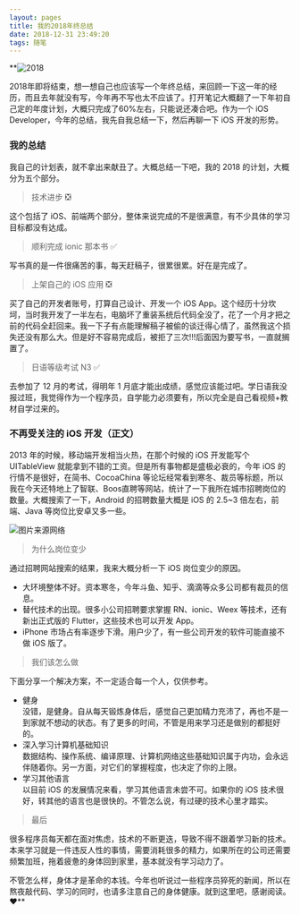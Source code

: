 ```yaml
---
layout: pages
title: 我的2018年终总结
date: 2018-12-31 23:49:20
tags: 随笔
---
```


**![2018](https://upload-images.jianshu.io/upload_images/2024647-a3bc20dbff30b1b1.jpeg?imageMogr2/auto-orient/strip%7CimageView2/2/w/1240)

2018年即将结束，想一想自己也应该写一个年终总结，来回顾一下这一年的经历，而且去年就没有写，今年再不写也太不应该了。打开笔记大概翻了一下年初自己定的年度计划，大概只完成了60%左右，只能说还凑合吧。作为一个 iOS Developer，今年的总结，我先自我总结一下，然后再聊一下 iOS 开发的形势。


<!-- more -->


### 我的总结

我自己的计划表，就不拿出来献丑了。大概总结一下吧，我的 2018 的计划，大概分为五个部分。

> 技术进步 ❎

这个包括了 iOS、前端两个部分，整体来说完成的不是很满意，有不少具体的学习目标都没有达成。

> 顺利完成 ionic 那本书 ✅

写书真的是一件很痛苦的事，每天赶稿子，很累很累。好在是完成了。

> 上架自己的 iOS 应用 ❎

买了自己的开发者账号，打算自己设计、开发一个 iOS App。这个经历十分坎坷，当时我开发了一半左右，电脑坏了重装系统后代码全没了，花了一个月才把之前的代码全赶回来。我一下子有点能理解稿子被偷的谈迁得心情了，虽然我这个损失还没有那么大。但是好不容易完成后，被拒了三次!!!后面因为要写书，一直就搁置了。

> 日语等级考试 N3 ✅

去参加了 12 月的考试，得明年 1 月底才能出成绩，感觉应该能过吧。学日语我没报过班，我觉得作为一个程序员，自学能力必须要有，所以完全是自己看视频+教材自学过来的。

### 不再受关注的 iOS 开发（正文）
2013 年的时候，移动端开发相当火热，在那个时候的 iOS 开发能写个 UITableView 就能拿到不错的工资。但是所有事物都是盛极必衰的，今年 iOS 的行情不是很好，在简书、CocoaChina 等论坛经常看到寒冬、裁员等标题，所以我在今天还特地上了智联、Boos直聘等网站，统计了一下我所在城市招聘岗位的数量。大概搜索了一下，Android 的招聘数量大概是 iOS 的 2.5~3 倍左右，前端、Java 等岗位比安卓又多一些。

![图片来源网络](https://upload-images.jianshu.io/upload_images/2024647-3713f5998a1759d9.png?imageMogr2/auto-orient/strip%7CimageView2/2/w/1240)

> 为什么岗位变少

通过招聘网站搜索的结果，我来大概分析一下 iOS 岗位变少的原因。

- 大环境整体不好。资本寒冬，今年斗鱼、知乎、滴滴等众多公司都有裁员的信息。
- 替代技术的出现。很多小公司招聘要求掌握 RN、ionic、Weex 等技术，还有新出正式版的 Flutter，这些技术也可以开发 App。
- iPhone 市场占有率逐步下滑。用户少了，有一些公司开发的软件可能直接不做 iOS 版了。

> 我们该怎么做

下面分享一个解决方案，不一定适合每一个人，仅供参考。

- 健身  
没错，是健身。自从每天锻炼身体后，感觉自己更加精力充沛了，再也不是一到家就不想动的状态。有了更多的时间，不管是用来学习还是做别的都挺好的。
- 深入学习计算机基础知识  
数据结构、操作系统、编译原理、计算机网络这些基础知识属于内功，会永远伴随着你。另一方面，对它们的掌握程度，也决定了你的上限。
- 学习其他语言  
以目前 iOS 的发展情况来看，学习其他语言未尝不可。如果你的 iOS 技术很好，转其他的语言也是很快的。不管怎么说，有过硬的技术心里才踏实。

> 最后

很多程序员每天都在面对焦虑，技术的不断更迭，导致不得不跟着学习新的技术。本来学习就是一件违反人性的事情，需要消耗很多的精力，如果所在的公司还需要频繁加班，拖着疲惫的身体回到家里，基本就没有学习动力了。

不管怎么样，身体才是革命的本钱。今年也听说过一些程序员猝死的新闻，所以在熬夜敲代码、学习的同时，也请多注意自己的身体健康。就到这里吧，感谢阅读。❤️**
